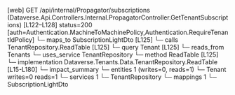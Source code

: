 [web] GET /api/internal/Propagator/subscriptions  (Dataverse.Api.Controllers.Internal.PropagatorController.GetTenantSubscriptions)  [L122–L128] status=200 [auth=Authentication.MachineToMachinePolicy,Authentication.RequireTenantIdPolicy]
  └─ maps_to SubscriptionLightDto [L125]
  └─ calls TenantRepository.ReadTable [L125]
  └─ query Tenant [L125]
    └─ reads_from Tenants
  └─ uses_service TenantRepository
    └─ method ReadTable [L125]
      └─ implementation Dataverse.Tenants.Data.TenantRepository.ReadTable [L15-L180]
  └─ impact_summary
    └─ entities 1 (writes=0, reads=1)
      └─ Tenant writes=0 reads=1
    └─ services 1
      └─ TenantRepository
    └─ mappings 1
      └─ SubscriptionLightDto

